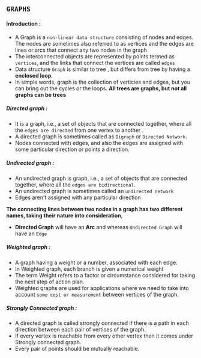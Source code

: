 ## `GRAPHS`

#### Introduction :
- A Graph is a `non-linear data structure` consisting of nodes and edges. The nodes are sometimes also referred to as vertices and the edges are lines or arcs that connect any two nodes in the graph
- The interconnected objects are represented by points termed as `vertices`, and the links that connect the vertices are called `edges`
- Data structure `Graph` is similar to tree , but differs from tree by having a **enclosed loop**.
- In simple words, graph is the collection of verticies and edges, but you can bring out the cycles or the loops.
                                   **All trees are graphs, but not all graphs can be trees**

##### Directed graph :
- It is a graph, i.e., a set of objects that are connected together, where all the `edges are directed` from one vertex to another .
- A directed graph is sometimes called as `Digraph` or `Directed Network`.  
- Nodes connected with edges, and also the edges are assigned with some particular direction or points a direction.

##### Undirected graph :
- An undirected graph is graph, i.e., a set of objects that are connected together, where all the `edges are bidirectional`.
- An undirected graph is sometimes called an `undirected network`
- Edges aren't assigned with any particular direction

**The connecting lines between two nodes in a graph has two different names, taking their nature into consideration**,
- **Directed Graph** will have an **Arc** and whereas `Undirected Graph` will have an `Edge`  

##### Weighted graph :
- A graph having a weight or a number, associated with each edge.
- In Weighted graph, each branch is given a numerical weight
- The term Weight refers to a factor or circumstance considered for taking the next step of action plan.
- Weighted graphs are used for applications where we need to take into account `some cost or measurement` between vertices of the graph.

##### Strongly Connected graph :
- A directed graph is called strongly connected if there is a path in each direction between each pair of vertices of the graph.
- If every vertex is reachable from every other vertex then it comes under Strongly connected graph.
- Every pair of points should be mutually reachable.
